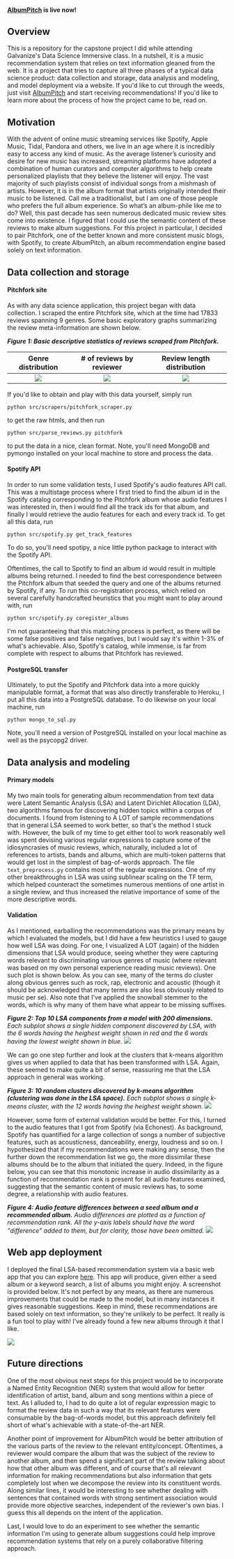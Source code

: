 #### [AlbumPitch](http://www.albumpitch.com) is live now!

## Overview
This is a repository for the capstone project I did while attending Galvanize's Data Science Immersive class. In a nutshell, it is a music recommendation system that relies on text information gleaned from the web. It is a project that tries to capture all three phases of a typical data science product: data collection and storage, data analysis and modeling, and model deployment via a website. If you'd like to cut through the weeds, just visit [AlbumPitch](http://www.albumpitch.com) and start receiving recommendations! If you'd like to learn more about the process of how the project came to be, read on.

## Motivation
With the advent of online music streaming services like Spotify, Apple Music, Tidal, Pandora and others, we live in an age where it is incredibly easy to access any kind of music. As the average listener’s curiosity and desire for new music has increased, streaming platforms have adopted a combination of human curators and computer algorithms to help create personalized playlists that they believe the listener will enjoy. The vast majority of such playlists consist of individual songs from a mishmash of artists. However, it is in the album format that artists originally intended their music to be listened. Call me a traditionalist, but I am one of those people who prefers the full album experience. So what’s an album-phile like me to do? Well, this past decade has seen numerous dedicated music review sites come into existence. I figured that I could use the semantic content of these reviews to make album suggestions. For this project in particular, I decided to pair Pitchfork, one of the better known and more consistent music blogs, with Spotify, to create AlbumPitch, an album recommendation engine based solely on text information.

## Data collection and storage
#### Pitchfork site
As with any data science application, this project began with data collection. I scraped the entire Pitchfork site, which at the time had 17833 reviews spanning 9 genres. Some basic exploratory graphs summarizing the review meta-information are shown below.

**_Figure 1: Basic descriptive statistics of reviews scraped from Pitchfork._**

Genre distribution         |  # of reviews by reviewer | Review length distribution
:-------------------------:|:-------------------------:|:-------------------------:
![](figures/genre_dist.png) | ![](figures/reviewer_dist.png) | ![](figures/review_length_dist.png)

If you'd like to obtain and play with this data yourself, simply run
```shell
python src/scrapers/pitchfork_scraper.py
```
to get the raw htmls, and then run
```shell
python src/parse_reviews.py pitchfork
```
to put the data in a nice, clean format. Note, you'll need MongoDB and pymongo installed on your local machine to store and process the data.

#### Spotify API
In order to run some validation tests, I used Spotify's audio features API call. This was a multistage process where I first tried to find the album id in the Spotify catalog corresponding to the Pitchfork album whose audio features I was interested in, then I would find all the track ids for that album, and finally I would retrieve the audio features for each and every track id. To get all this data, run
```
python src/spotify.py get_track_features
```
To do so, you'll need spotipy, a nice little python package to interact with the Spotify API.

Oftentimes, the call to Spotify to find an album id would result in multiple albums being returned. I needed to find the best correspondence between the Pitchfork album that seeded the query and one of the albums returned by Spotify, if any. To run this co-registration process, which relied on several carefully handcrafted heuristics that you might want to play around with, run
```
python src/spotify.py coregister_albums
```
I'm not guaranteeing that this matching process is perfect, as there will be some false positives and false negatives, but I would say it's within 1-3% of what's achievable. Also, Spotify's catalog, while immense, is far from complete with respect to albums that Pitchfork has reviewed.

#### PostgreSQL transfer
Ultimately, to put the Spotify and Pitchfork data into a more quickly manipulable format, a format that was also directly transferable to Heroku, I put all this data into a PostgreSQL database. To do likewise on your local machine, run
```
python mongo_to_sql.py
```
Note, you'll need a version of PostgreSQL installed on your local machine as well as the psycopg2 driver.

## Data analysis and modeling
#### Primary models
My two main tools for generating album recommendation from text data were Latent Semantic Analysis (LSA) and Latent Dirichlet Allocation (LDA), two algorithms famous for discovering hidden topics within a corpus of documents. I found from listening to A LOT of sample recommendations that in general LSA seemed to work better, so that's the method I stuck with. However, the bulk of my time to get either tool to work reasonably well was spent devising various regular expressions to capture some of the idiosyncrasies of music reviews, which, naturally, included a lot of references to artists, bands and albums, which are multi-token patterns that would get lost in the simplest of bag-of-words approach. The file `text_preprocess.py` contains most of the regular expressions. One of my other breakthroughs in LSA was using sublinear scaling on the TF term, which helped counteract the sometimes numerous mentions of one artist in a single review, and thus increased the relative importance of some of the more descriptive words.

#### Validation
As I mentioned, earballing the recommendations was the primary means by which I evaluated the models, but I did have a few heuristics I used to gauge how well LSA was doing. For one, I visualized A LOT (again) of the hidden dimensions that LSA would produce, seeing whether they were capturing words relevant to discriminating various genres of music (where relevant was based on my own personal experience reading music reviews). One such plot is shown below. As you can see, many of the terms do cluster along obvious genres such as rock, rap, electronic and acoustic (though it should be acknowledged that many terms are also less obviously related to music per se). Also note that I've applied the snowball stemmer to the words, which is why many of them have what appear to be missing suffixes.

**_Figure 2: Top 10 LSA components from a model with 200 dimensions._** 
*Each subplot shows a single hidden component discovered by LSA, with the 6 words having the heighest weight shown in red and the 6 words having the lowest weight shown in blue.*
![](figures/svd.png)

We can go one step further and look at the clusters that k-means algorithm gives us when applied to data that has been transformed with LSA. Again, these seemed to make quite a bit of sense, reassuring me that the LSA approach in general was working.

**_Figure 3: 10 random clusters discovered by k-means algorithm (clustering was done in the LSA space)._** 
*Each subplot shows a single k-means cluster, with the 12 words having the heighest weight shown.*
![](figures/kmeans.png)

However, some form of external validation would be better. For this, I turned to the audio features that I got from Spotify (via Echonest). As background, Spotify has quantified for a large collection of songs a number of subjective features, such as acousticness, danceability, energy, loudness and so on. I hypothesized that if my recommendations were making any sense, then the further down the recommendation list we go, the more dissimilar these albums should be to the album that initiated the query. Indeed, in the figure below, you can see that this monotonic increase in audio dissimilarity as a function of recommendation rank is present for all audio features examined, suggesting that the semantic content of music reviews has, to some degree, a relationship with audio features.

**_Figure 4: Audio feature differences between a seed album and a recommended album._** 
*Audio differences are plotted as a function of recommendation rank. All the y-axis labels should have the word "difference" added to them, but for clarity, those have been omitted.*
![](figures/individual_afs.png)

## Web app deployment
I deployed the final LSA-based recommendation system via a basic web app that you can explore [here](http://www.albumpitch.com). This app will produce, given either a seed album or a keyword search, a list of albums you might enjoy. A screenshot is provided below. It's not perfect by any means, as there are numerous improvements that could be made to the model, but in many instances it gives reasonable suggestions. Keep in mind, these recommendations are based solely on text information, so they're unlikely to be perfect. It really is a fun tool to play with! I've already found a few new albums through it that I like.

![](figures/albumpitch.png)

## Future directions
One of the most obvious next steps for this project would be to incorporate a Named Entity Recognition (NER) system that would allow for better identification of artist, band, album and song mentions within a piece of text. As I alluded to, I had to do quite a lot of regular expression magic to format the review data in such a way that its relevant features were consumable by the bag-of-words model, but this approach definitely fell short of what's achievable with a state-of-the-art NER. 

Another point of improvement for AlbumPitch would be better attribution of the various parts of the review to the relevant entity/concept. Oftentimes, a reviewer would compare the album that was the subject of the review to another album, and then spend a significant part of the review talking about how that other album was different, and of course that's all relevant information for making recommendations but also information that gets completely lost when we decompose the review into its constituent words. Along similar lines, it would be interesting to see whether dealing with sentences that contained words with strong sentiment association would provide more objective searches, independent of the reviewer's own bias. I guess this all depends on the intent of the application.

Last, I would love to do an experiment to see whether the semantic information I'm using to generate album suggestions could help improve recommendation systems that rely on a purely collaborative filtering approach.

